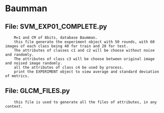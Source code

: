 # Baumman

## File: SVM_EXP01_COMPLETE.py
        M=1 and CM of 8bits, database Baumman.
        this file generate the experiment object with 50 rounds, with 60 images of each class being 40 for train and 20 for test.
        The attributes of classes c1 and c2 will be choose without noise and randomly.
        The attributes of class c3 will be choose between original image and noised image randomly.
        all the attributes of class c4 be used by process.
        print the EXPERIMENT object to view average and standard deviation of metrics.
        
## File: GLCM_FILES.py
        this file is used to generate all the files of attributes, in any context.